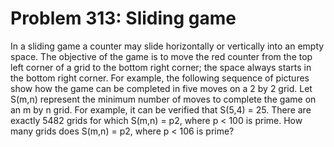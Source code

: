 # Problem 313: Sliding game
In a sliding game a counter may slide horizontally or vertically into an
empty space. The objective of the game is to move the red counter from
the top left corner of a grid to the bottom right corner; the space
always starts in the bottom right corner. For example, the following
sequence of pictures show how the game can be completed in five moves on
a 2 by 2 grid. Let S(m,n) represent the minimum number of moves to
complete the game on an m by n grid. For example, it can be verified
that S(5,4) = 25. There are exactly 5482 grids for which S(m,n) = p2,
where p &lt; 100 is prime. How many grids does S(m,n) = p2, where p &lt;
106 is prime?
